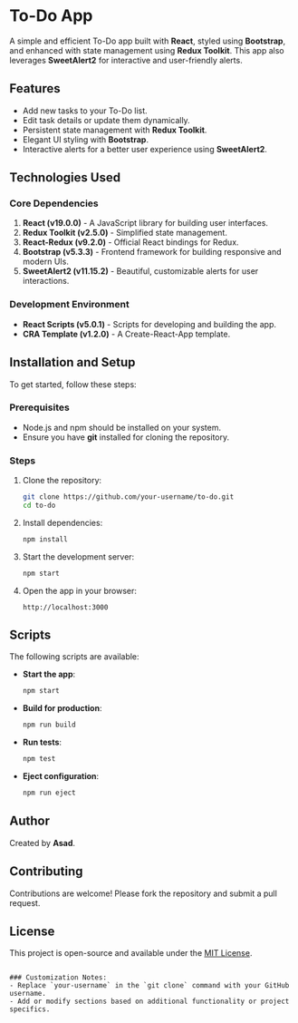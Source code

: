 
# To-Do App

A simple and efficient To-Do app built with **React**, styled using **Bootstrap**, and enhanced with state management using **Redux Toolkit**. This app also leverages **SweetAlert2** for interactive and user-friendly alerts.

## Features

- Add new tasks to your To-Do list.
- Edit task details or update them dynamically.
- Persistent state management with **Redux Toolkit**.
- Elegant UI styling with **Bootstrap**.
- Interactive alerts for a better user experience using **SweetAlert2**.

## Technologies Used

### Core Dependencies

1. **React (v19.0.0)** - A JavaScript library for building user interfaces.
2. **Redux Toolkit (v2.5.0)** - Simplified state management.
3. **React-Redux (v9.2.0)** - Official React bindings for Redux.
4. **Bootstrap (v5.3.3)** - Frontend framework for building responsive and modern UIs.
5. **SweetAlert2 (v11.15.2)** - Beautiful, customizable alerts for user interactions.

### Development Environment

- **React Scripts (v5.0.1)** - Scripts for developing and building the app.
- **CRA Template (v1.2.0)** - A Create-React-App template.

## Installation and Setup

To get started, follow these steps:

### Prerequisites

- Node.js and npm should be installed on your system.
- Ensure you have **git** installed for cloning the repository.

### Steps

1. Clone the repository:
   ```bash
   git clone https://github.com/your-username/to-do.git
   cd to-do
   ```

2. Install dependencies:
   ```bash
   npm install
   ```

3. Start the development server:
   ```bash
   npm start
   ```

4. Open the app in your browser:
   ```
   http://localhost:3000
   ```

## Scripts

The following scripts are available:

- **Start the app**:
  ```bash
  npm start
  ```
- **Build for production**:
  ```bash
  npm run build
  ```
- **Run tests**:
  ```bash
  npm test
  ```
- **Eject configuration**:
  ```bash
  npm run eject
  ```



## Author

Created by **Asad**.

## Contributing

Contributions are welcome! Please fork the repository and submit a pull request.

## License

This project is open-source and available under the [MIT License](LICENSE).
```

### Customization Notes:
- Replace `your-username` in the `git clone` command with your GitHub username.
- Add or modify sections based on additional functionality or project specifics.